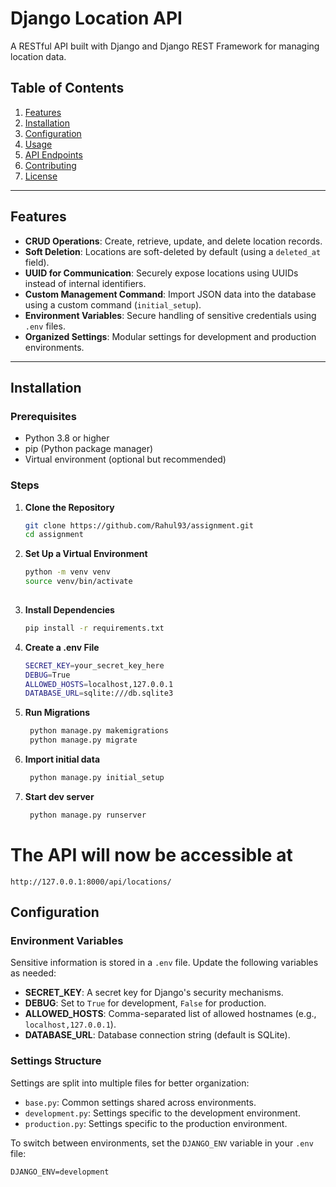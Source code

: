 # Django Location API

A RESTful API built with Django and Django REST Framework for managing location data.

## Table of Contents
1. [Features](#features)
2. [Installation](#installation)
3. [Configuration](#configuration)
4. [Usage](#usage)
5. [API Endpoints](#api-endpoints)
6. [Contributing](#contributing)
7. [License](#license)

---

## Features

- **CRUD Operations**: Create, retrieve, update, and delete location records.
- **Soft Deletion**: Locations are soft-deleted by default (using a `deleted_at` field).
- **UUID for Communication**: Securely expose locations using UUIDs instead of internal identifiers.
- **Custom Management Command**: Import JSON data into the database using a custom command (`initial_setup`).
- **Environment Variables**: Secure handling of sensitive credentials using `.env` files.
- **Organized Settings**: Modular settings for development and production environments.

---

## Installation

### Prerequisites

- Python 3.8 or higher
- pip (Python package manager)
- Virtual environment (optional but recommended)

### Steps

1. **Clone the Repository**
   ```bash
   git clone https://github.com/Rahul93/assignment.git
   cd assignment
2. **Set Up a Virtual Environment**
   ```bash
   python -m venv venv
   source venv/bin/activate 
    
3. **Install Dependencies**
   ```bash
   pip install -r requirements.txt

4. **Create a .env File**
   ```bash
   SECRET_KEY=your_secret_key_here
   DEBUG=True
   ALLOWED_HOSTS=localhost,127.0.0.1
   DATABASE_URL=sqlite:///db.sqlite3

5. **Run Migrations**
   ```bash
    python manage.py makemigrations
    python manage.py migrate

6. **Import initial data**
   ```bash
    python manage.py initial_setup

7. **Start dev server**
   ```bash
    python manage.py runserver

# The API will now be accessible at
`http://127.0.0.1:8000/api/locations/`

## Configuration

### Environment Variables
Sensitive information is stored in a `.env` file. Update the following variables as needed:

- **SECRET_KEY**: A secret key for Django's security mechanisms.
- **DEBUG**: Set to `True` for development, `False` for production.
- **ALLOWED_HOSTS**: Comma-separated list of allowed hostnames (e.g., `localhost,127.0.0.1`).
- **DATABASE_URL**: Database connection string (default is SQLite).

### Settings Structure
Settings are split into multiple files for better organization:

- `base.py`: Common settings shared across environments.
- `development.py`: Settings specific to the development environment.
- `production.py`: Settings specific to the production environment.

To switch between environments, set the `DJANGO_ENV` variable in your `.env` file:

```env
DJANGO_ENV=development
